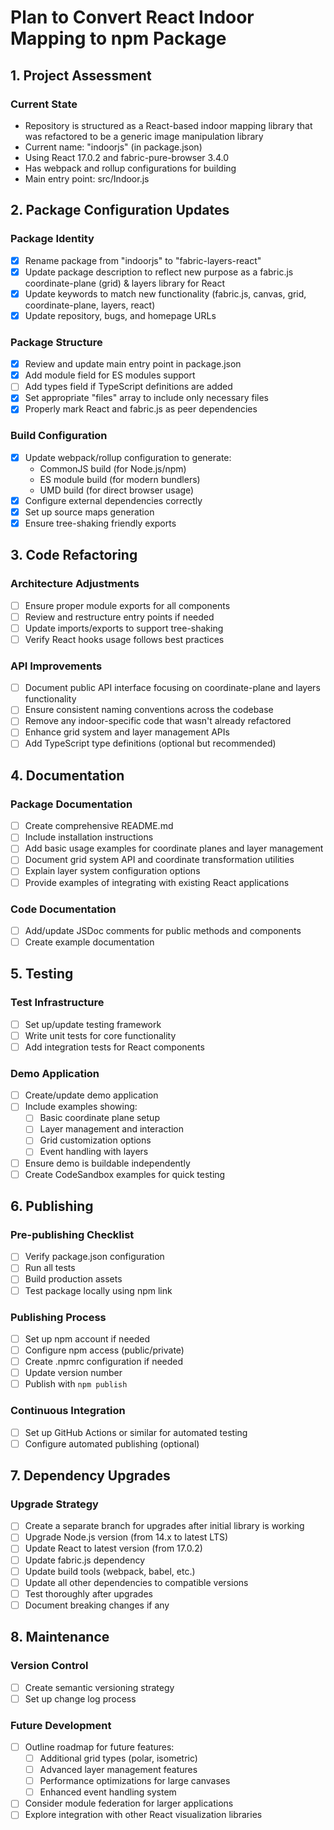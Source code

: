 # Plan to Convert React Indoor Mapping to npm Package

## 1. Project Assessment

### Current State
- Repository is structured as a React-based indoor mapping library that was refactored to be a generic image manipulation library
- Current name: "indoorjs" (in package.json)
- Using React 17.0.2 and fabric-pure-browser 3.4.0
- Has webpack and rollup configurations for building
- Main entry point: src/Indoor.js

## 2. Package Configuration Updates

### Package Identity
- [x] Rename package from "indoorjs" to "fabric-layers-react"
- [x] Update package description to reflect new purpose as a fabric.js coordinate-plane (grid) & layers library for React
- [x] Update keywords to match new functionality (fabric.js, canvas, grid, coordinate-plane, layers, react)
- [x] Update repository, bugs, and homepage URLs

### Package Structure
- [x] Review and update main entry point in package.json
- [x] Add module field for ES modules support
- [ ] Add types field if TypeScript definitions are added
- [x] Set appropriate "files" array to include only necessary files
- [x] Properly mark React and fabric.js as peer dependencies

### Build Configuration
- [x] Update webpack/rollup configuration to generate:
  - CommonJS build (for Node.js/npm)
  - ES module build (for modern bundlers)
  - UMD build (for direct browser usage)
- [x] Configure external dependencies correctly
- [x] Set up source maps generation
- [x] Ensure tree-shaking friendly exports

## 3. Code Refactoring

### Architecture Adjustments
- [ ] Ensure proper module exports for all components
- [ ] Review and restructure entry points if needed
- [ ] Update imports/exports to support tree-shaking
- [ ] Verify React hooks usage follows best practices

### API Improvements
- [ ] Document public API interface focusing on coordinate-plane and layers functionality
- [ ] Ensure consistent naming conventions across the codebase
- [ ] Remove any indoor-specific code that wasn't already refactored
- [ ] Enhance grid system and layer management APIs
- [ ] Add TypeScript type definitions (optional but recommended)

## 4. Documentation

### Package Documentation
- [ ] Create comprehensive README.md
- [ ] Include installation instructions
- [ ] Add basic usage examples for coordinate planes and layer management
- [ ] Document grid system API and coordinate transformation utilities
- [ ] Explain layer system configuration options
- [ ] Provide examples of integrating with existing React applications

### Code Documentation
- [ ] Add/update JSDoc comments for public methods and components
- [ ] Create example documentation

## 5. Testing

### Test Infrastructure
- [ ] Set up/update testing framework
- [ ] Write unit tests for core functionality
- [ ] Add integration tests for React components

### Demo Application
- [ ] Create/update demo application
- [ ] Include examples showing:
  - [ ] Basic coordinate plane setup
  - [ ] Layer management and interaction
  - [ ] Grid customization options
  - [ ] Event handling with layers
- [ ] Ensure demo is buildable independently
- [ ] Create CodeSandbox examples for quick testing

## 6. Publishing

### Pre-publishing Checklist
- [ ] Verify package.json configuration
- [ ] Run all tests
- [ ] Build production assets
- [ ] Test package locally using npm link

### Publishing Process
- [ ] Set up npm account if needed
- [ ] Configure npm access (public/private)
- [ ] Create .npmrc configuration if needed
- [ ] Update version number
- [ ] Publish with `npm publish`

### Continuous Integration
- [ ] Set up GitHub Actions or similar for automated testing
- [ ] Configure automated publishing (optional)

## 7. Dependency Upgrades

### Upgrade Strategy
- [ ] Create a separate branch for upgrades after initial library is working
- [ ] Upgrade Node.js version (from 14.x to latest LTS)
- [ ] Update React to latest version (from 17.0.2)
- [ ] Update fabric.js dependency
- [ ] Update build tools (webpack, babel, etc.)
- [ ] Update all other dependencies to compatible versions
- [ ] Test thoroughly after upgrades
- [ ] Document breaking changes if any

## 8. Maintenance

### Version Control
- [ ] Create semantic versioning strategy
- [ ] Set up change log process

### Future Development
- [ ] Outline roadmap for future features:
  - [ ] Additional grid types (polar, isometric)
  - [ ] Advanced layer management features
  - [ ] Performance optimizations for large canvases
  - [ ] Enhanced event handling system
- [ ] Consider module federation for larger applications
- [ ] Explore integration with other React visualization libraries
